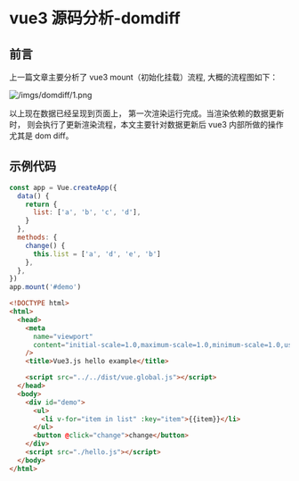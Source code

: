# vue3 源码分析-domdiff

## 前言

上一篇文章主要分析了 vue3 mount（初始化挂载）流程, 大概的流程图如下：

![/imgs/domdiff/1.png](/imgs/domdiff/1.png)

以上现在数据已经呈现到页面上， 第一次渲染运行完成。当渲染依赖的数据更新时， 则会执行了更新渲染流程，本文主要针对数据更新后 vue3 内部所做的操作尤其是 dom diff。

## 示例代码

```javascript
const app = Vue.createApp({
  data() {
    return {
      list: ['a', 'b', 'c', 'd'],
    }
  },
  methods: {
    change() {
      this.list = ['a', 'd', 'e', 'b']
    },
  },
})
app.mount('#demo')
```

```html
<!DOCTYPE html>
<html>
  <head>
    <meta
      name="viewport"
      content="initial-scale=1.0,maximum-scale=1.0,minimum-scale=1.0,user-scalable=no,target-densitydpi=medium-dpi,viewport-fit=cover"
    />
    <title>Vue3.js hello example</title>

    <script src="../../dist/vue.global.js"></script>
  </head>
  <body>
    <div id="demo">
      <ul>
        <li v-for="item in list" :key="item">{{item}}</li>
      </ul>
      <button @click="change">change</button>
    </div>
    <script src="./hello.js"></script>
  </body>
</html>
```
